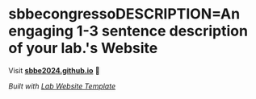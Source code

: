 
# sbbecongressoDESCRIPTION=An engaging 1-3 sentence description of your lab.'s Website

Visit **[sbbe2024.github.io](https://sbbe2024.github.io)** 🚀

_Built with [Lab Website Template](https://greene-lab.gitbook.io/lab-website-template-docs)_
